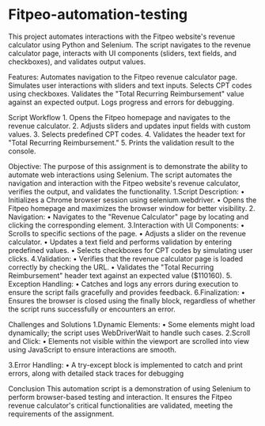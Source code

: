 # Fitpeo-automation-testing

This project automates interactions with the Fitpeo website's revenue calculator using Python and Selenium. The script navigates to the revenue calculator page, interacts with UI components (sliders, text fields, and checkboxes), and validates output values.

Features:
  Automates navigation to the Fitpeo revenue calculator page.
  Simulates user interactions with sliders and text inputs.
  Selects CPT codes using checkboxes.
  Validates the "Total Recurring Reimbursement" value against an expected output.
  Logs progress and errors for debugging.
  
  
  Script Workflow
      1.	Opens the Fitpeo homepage and navigates to the revenue calculator.
      2.	Adjusts sliders and updates input fields with custom values.
      3.	Selects predefined CPT codes.
      4.	Validates the header text for "Total Recurring Reimbursement."
      5.	Prints the validation result to the console.

Objective:
The purpose of this assignment is to demonstrate the ability to automate web interactions using Selenium. The script automates the navigation and interaction with the Fitpeo website's revenue calculator, verifies the output, and validates the functionality.
1.Script Description:
        •	Initializes a Chrome browser session using selenium.webdriver.
        •	Opens the Fitpeo homepage and maximizes the browser window for better visibility.
2. Navigation:
        •	Navigates to the "Revenue Calculator" page by locating and clicking the corresponding element.
3.Interaction with UI Components:
        •	Scrolls to specific sections of the page.
        •	Adjusts a slider on the revenue calculator.
        •	Updates a text field and performs validation by entering predefined values.
        •	Selects checkboxes for CPT codes by simulating user clicks.
4.Validation:
        •	Verifies that the revenue calculator page is loaded correctly by checking the URL.
        •	Validates the "Total Recurring Reimbursement" header text against an expected value ($110160).
5. Exception Handling:
        •	Catches and logs any errors during execution to ensure the script fails gracefully and provides feedback.
6.Finalization:
        •	Ensures the browser is closed using the finally block, regardless of whether the script runs successfully or encounters an error.


Challenges and Solutions
1.Dynamic Elements:
    •	Some elements might load dynamically; the script uses WebDriverWait to handle such cases.
2.Scroll and Click:
    •	Elements not visible within the viewport are scrolled into view using JavaScript to ensure interactions are smooth.

3.Error Handling:
    •	A try-except block is implemented to catch and print errors, along with detailed stack traces for debugging


Conclusion
This automation script is a demonstration of using Selenium to perform browser-based testing and interaction. It ensures the Fitpeo revenue calculator's critical functionalities are validated, meeting the requirements of the assignment.
